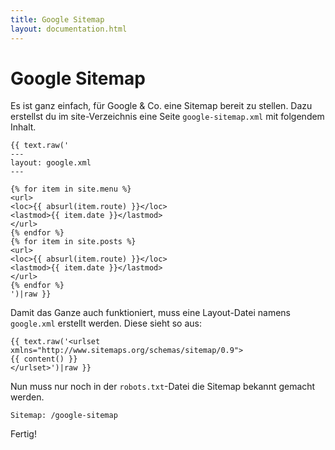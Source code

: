 ```yaml
---
title: Google Sitemap
layout: documentation.html
---
```


# Google Sitemap

Es ist ganz einfach, für Google & Co. eine Sitemap bereit zu stellen. Dazu
erstellst du im site-Verzeichnis eine Seite `google-sitemap.xml` mit folgendem
Inhalt.

    {{ text.raw('
    ---
    layout: google.xml
    ---

    {% for item in site.menu %}
    <url>
    <loc>{{ absurl(item.route) }}</loc>
    <lastmod>{{ item.date }}</lastmod>
    </url>
    {% endfor %}
    {% for item in site.posts %}
    <url>
    <loc>{{ absurl(item.route) }}</loc>
    <lastmod>{{ item.date }}</lastmod>
    </url>
    {% endfor %}
    ')|raw }}

Damit das Ganze auch funktioniert, muss eine Layout-Datei namens `google.xml`
erstellt werden. Diese sieht so aus:

    {{ text.raw('<urlset xmlns="http://www.sitemaps.org/schemas/sitemap/0.9">
    {{ content() }}
    </urlset>')|raw }}

Nun muss nur noch in der `robots.txt`-Datei die Sitemap bekannt gemacht werden.

    Sitemap: /google-sitemap

Fertig!